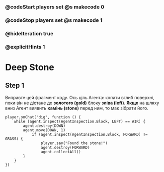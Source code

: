 ### @codeStart players set @s makecode 0
### @codeStop players set @s makecode 1

### @hideIteration true 
### @explicitHints 1


# Deep Stone 

## Step 1
Виправте цей фрагмент коду. Ось ціль Агента: копати вглиб поверхні, поки він не дістане до **золотого (gold)** блоку **зліва (left)**. **Якщо** на шляху вниз Агент виявить **камінь (stone)** перед ним, то має зібрати його.


```template
player.onChat("dig", function () {
    while (agent.inspect(AgentInspection.Block, LEFT) == AIR) {
        agent.destroy(DOWN)
        agent.move(DOWN, 1)
            if (agent.inspect(AgentInspection.Block, FORWARD) != GRASS) {
                player.say("Found the stone!")
                agent.destroy(FORWARD)
                agent.collectAll()
        }
    }
})
```


